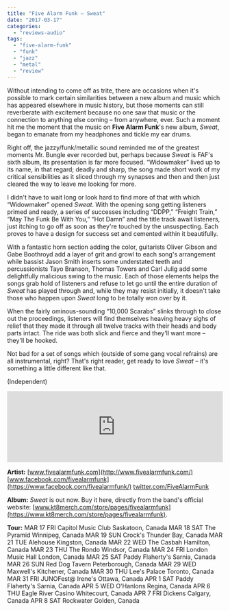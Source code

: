 ```yaml
---
title: "Five Alarm Funk – Sweat"
date: "2017-03-17"
categories: 
  - "reviews-audio"
tags: 
  - "five-alarm-funk"
  - "funk"
  - "jazz"
  - "metal"
  - "review"
---
```


Without intending to come off as trite, there are occasions when it's possible to mark certain similarities between a new album and music which has appeared elsewhere in music history, but those moments can still reverberate with excitement because no one saw that music or the connection to anything else coming – from anywhere, ever. Such a moment hit me the moment that the music on **Five Alarm Funk**'s new album, _Sweat_, began to emanate from my headphones and tickle my ear drums.

Right off, the jazzy/funk/metallic sound reminded me of the greatest moments Mr. Bungle ever recorded but, perhaps because _Sweat_ is FAF's sixth album, its presentation is far more focused. “Widowmaker” lived up to its name, in that regard; deadly and sharp, the song made short work of my critical sensibilities as it sliced through my synapses and then and then just cleared the way to leave me looking for more.

I didn't have to wait long or look hard to find more of that with which “Widowmaker” opened _Sweat_. With the opening song getting listeners primed and ready, a series of successes including “DDPP,” “Freight Train,” “May The Funk Be With You,” “Hot Damn” and the title track await listeners, just itching to go off as soon as they're touched by the unsuspecting. Each proves to have a design for success set and cemented within it beautifully.

With a fantastic horn section adding the color, guitarists Oliver Gibson and Gabe Boothroyd add a layer of grit and growl to each song's arrangement while bassist Jason Smith inserts some understated teeth and percussionists Tayo Branson, Thomas Towers and Carl Julig add some delightfully malicious swing to the music. Each of those elements helps the songs grab hold of listeners and refuse to let go until the entire duration of _Sweat_ has played through and, while they may resist initially, it doesn't take those who happen upon _Sweat_ long to be totally won over by it.

When the fairly ominous-sounding “10,000 Scarabs” slinks through to close out the proceedings, listeners will find themselves heaving heavy sighs of relief that they made it through all twelve tracks with their heads and body parts intact. The ride was both slick and fierce and they'll want more – they'll be hooked.

Not bad for a set of songs which (outside of some gang vocal refrains) are all instrumental, right? That's right reader, get ready to love _Sweat_ – it's something a little different like that.

(Independent)

<iframe src="https://w.soundcloud.com/player/?url=https%3A//api.soundcloud.com/tracks/303187154&amp;color=ff5500&amp;auto_play=false&amp;hide_related=false&amp;show_comments=true&amp;show_user=true&amp;show_reposts=false" width="100%" height="166" frameborder="no" scrolling="no"></iframe>

**Artist:** [www.fivealarmfunk.com](http://www.fivealarmfunk.com/) [www.facebook.com/fivealarmfunk](https://www.facebook.com/fivealarmfunk/) [twitter.com/FiveAlarmFunk](https://twitter.com/FiveAlarmFunk?ref_src=twsrc%5Egoogle%7Ctwcamp%5Eserp%7Ctwgr%5Eauthor)

**Album:** _Sweat_ is out now. Buy it here, directly from the band's official website: [www.kt8merch.com/store/pages/fivealarmfunk](https://www.kt8merch.com/store/pages/fivealarmfunk).

**Tour:** MAR 17 FRI Capitol Music Club Saskatoon, Canada MAR 18 SAT The Pyramid Winnipeg, Canada MAR 19 SUN Crock's Thunder Bay, Canada MAR 21 TUE Alehouse Kingston, Canada MAR 22 WED The Casbah Hamilton, Canada MAR 23 THU The Rondo Windsor, Canada MAR 24 FRI London Music Hall London, Canada MAR 25 SAT Paddy Flaherty's Sarnia, Canada MAR 26 SUN Red Dog Tavern Peterborough, Canada MAR 29 WED Maxwell's Kitchener, Canada MAR 30 THU Lee's Palace Toronto, Canada MAR 31 FRI JUNOFest@ Irene's Ottawa, Canada APR 1 SAT Paddy Flaherty's Sarnia, Canada APR 5 WED O'Hanlons Regina, Canada APR 6 THU Eagle River Casino Whitecourt, Canada APR 7 FRI Dickens Calgary, Canada APR 8 SAT Rockwater Golden, Canada
